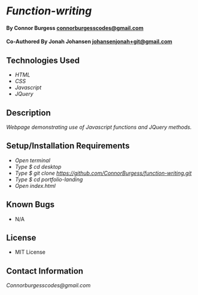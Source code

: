 # _Function-writing_

#### By Connor Burgess <connorburgesscodes@gmail.com>
#### Co-Authored By Jonah Johansen <johansenjonah+git@gmail.com>
## Technologies Used

* _HTML_ 
* _CSS_
* _Javascript_
* _JQuery_

## Description

_Webpage demonstrating use of Javascript functions and JQuery methods._


## Setup/Installation Requirements

* _Open terminal_
* _Type $ cd desktop_
* _Type $ git clone https://github.com/ConnorBurgess/function-writing.git_
* _Type $ cd portfolio-landing_
* _Open index.html_

## Known Bugs

* N/A

## License

* MIT License

## Contact Information

_Connorburgesscodes@gmail.com_